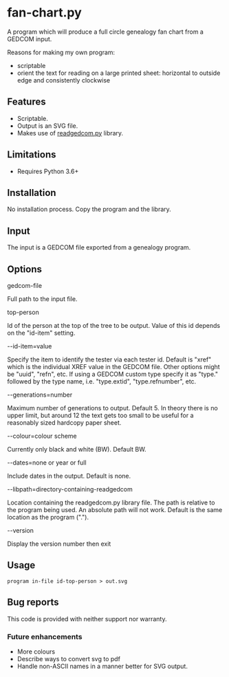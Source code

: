 # fan-chart.py

A program which will produce a full circle genealogy fan chart from a GEDCOM input.

Reasons for making my own program:

- scriptable
- orient the text for reading on a large printed sheet: horizontal to outside edge and consistently clockwise

## Features

- Scriptable.
- Output is an SVG file.
- Makes use of [readgedcom.py](https://github.com/johnandrea/readgedcom) library.

## Limitations

- Requires Python 3.6+

## Installation

No installation process. Copy the program and the library.

## Input

The input is a GEDCOM file exported from a genealogy program.

## Options

gedcom-file

Full path to the input file.

top-person

Id of the person at the top of the tree to be output. Value of this id depends on the "id-item" setting.

--id-item=value

Specify the item to identify the tester via each tester id. Default is "xref" which is the individual
XREF value in the GEDCOM file.
Other options might be "uuid", "refn", etc. If using a GEDCOM custom type specify it as "type." followed by
the type name, i.e. "type.extid", "type.refnumber", etc.

--generations=number

Maximum number of generations to output. Default 5.
In theory there is no upper limit, but around 12 the text gets too small to be useful for a reasonably
sized hardcopy paper sheet.

--colour=colour scheme

Currently only black and white (BW). Default BW.

--dates=none or year or full

Include dates in the output. Default is none.

--libpath=directory-containing-readgedcom

Location containing the readgedcom.py library file. The path is relative to the program being used. An absolute path will not work. Default is the same location as the program (".").

--version 

Display the version number then exit

## Usage

```
program in-file id-top-person > out.svg
```

## Bug reports

This code is provided with neither support nor warranty.

### Future enhancements

- More colours
- Describe ways to convert svg to pdf
- Handle non-ASCII names in a manner better for SVG output.

